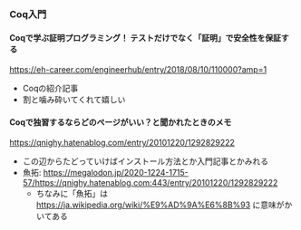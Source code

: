 ### Coq入門
#### Coqで学ぶ証明プログラミング！ テストだけでなく「証明」で安全性を保証する
https://eh-career.com/engineerhub/entry/2018/08/10/110000?amp=1

- Coqの紹介記事
- 割と噛み砕いてくれて嬉しい

#### Coqで独習するならどのページがいい？と聞かれたときのメモ
https://qnighy.hatenablog.com/entry/20101220/1292829222
- この辺からたどっていけばインストール方法とか入門記事とかみれる  
- 魚拓: https://megalodon.jp/2020-1224-1715-57/https://qnighy.hatenablog.com:443/entry/20101220/1292829222
  - ちなみに「魚拓」は https://ja.wikipedia.org/wiki/%E9%AD%9A%E6%8B%93 に意味がかいてある
